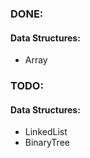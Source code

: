 ### DONE:

#### Data Structures:

- Array

### TODO:

#### Data Structures:

- LinkedList
- BinaryTree
